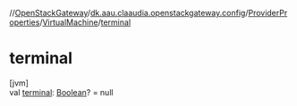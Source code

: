 //[OpenStackGateway](../../../../index.md)/[dk.aau.claaudia.openstackgateway.config](../../index.md)/[ProviderProperties](../index.md)/[VirtualMachine](index.md)/[terminal](terminal.md)

# terminal

[jvm]\
val [terminal](terminal.md): [Boolean](https://kotlinlang.org/api/latest/jvm/stdlib/kotlin/-boolean/index.html)? = null

